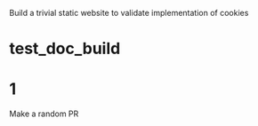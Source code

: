 Build a trivial static website to validate implementation of cookies

# test_doc_build
# 1


Make a random PR
